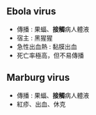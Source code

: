 ## Ebola virus
- 傳播 : 果蝠、**接觸**病人體液
- 宿主 : 黑猩猩
- 急性出血熱 : 黏膜出血
- 死亡率極高，但不易傳播
## Marburg virus
- 傳播 : 果蝠、**接觸**病人體液
- 紅疹、出血、休克
